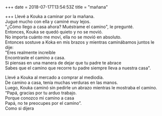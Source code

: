 +++
date = 2018-07-17T13:54:53Z
title = "mañana"

+++ 
Llevé a Kouka a caminar por la mañana.   
Jugué mucho con ella y caminé muy lejos.   
"¿Cómo llego a casa ahora? Muéstrame el camino", le pregunté.   
Entonces, Kouka se quedó quieto y no se movió.   
No importa cuánto me moví, ella no se movió en absoluto.   
Entonces sostuve a Koka en mis brazos y mientras caminábamos juntos le dije:   
"Eres realmente increíble   
Encontraste el camino a casa.   
Si piensas en una manera de dejar que tu padre te abrace   
Sabes que el camino que recorre tu padre siempre lleva a nuestra casa".   
   
Llevé a Kouka al mercado a comprar al mediodía.   
De camino a casa, tenía muchas verduras en las manos.   
Luego, Kouka caminó sin pedirle un abrazo mientras le mostraba el camino.   
“Papá, gracias por tu arduo trabajo.   
Porque conozco mi camino a casa   
Papá, no te preocupes por el camino”.   
Como si dijera  